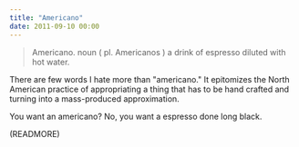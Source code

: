 ```yaml
---
title: "Americano"
date: 2011-09-10 00:00
---
```


> Americano. noun ( pl. Americanos ) a drink of espresso diluted with hot water.

There are few words I hate more than "americano." It epitomizes the North American practice of appropriating a thing that has to be hand crafted and turning into a mass-produced&nbsp;approximation.

You want an americano? No, you want a espresso done long black.

(READMORE)
